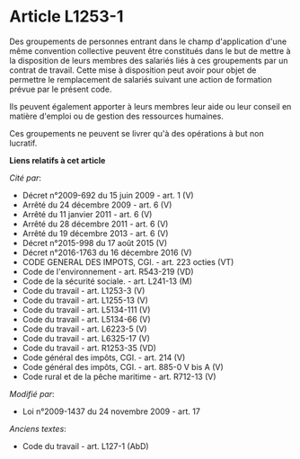 # Article L1253-1

Des groupements de personnes entrant dans le champ d'application d'une même convention collective peuvent être constitués
dans le but de mettre à la disposition de leurs membres des salariés liés à ces groupements par un contrat de travail. Cette
mise à disposition peut avoir pour objet de permettre le remplacement de salariés suivant une action de formation prévue par
le présent code. 

Ils peuvent également apporter à leurs membres leur aide ou leur conseil en matière d'emploi ou de gestion des ressources
humaines.

Ces groupements ne peuvent se livrer qu'à des opérations à but non lucratif.

**Liens relatifs à cet article**

_Cité par_:

  - Décret n°2009-692 du 15 juin 2009 - art. 1 (V)
  - Arrêté du 24 décembre 2009 - art. 6 (V)
  - Arrêté du 11 janvier 2011 - art. 6 (V)
  - Arrêté du 28 décembre 2011 - art. 6 (V)
  - Arrêté du 19 décembre 2013 - art. 6 (V)
  - Décret n°2015-998 du 17 août 2015 (V)
  - Décret n°2016-1763 du 16 décembre 2016 (V)
  - CODE GENERAL DES IMPOTS, CGI. - art. 223 octies (VT)
  - Code de l'environnement - art. R543-219 (VD)
  - Code de la sécurité sociale. - art. L241-13 (M)
  - Code du travail - art. L1253-3 (V)
  - Code du travail - art. L1255-13 (V)
  - Code du travail - art. L5134-111 (V)
  - Code du travail - art. L5134-66 (V)
  - Code du travail - art. L6223-5 (V)
  - Code du travail - art. L6325-17 (V)
  - Code du travail - art. R1253-35 (VD)
  - Code général des impôts, CGI. - art. 214 (V)
  - Code général des impôts, CGI. - art. 885-0 V bis A (V)
  - Code rural et de la pêche maritime - art. R712-13 (V)

_Modifié par_:

  - Loi n°2009-1437 du 24 novembre 2009 - art. 17

_Anciens textes_:

  - Code du travail - art. L127-1 (AbD)
